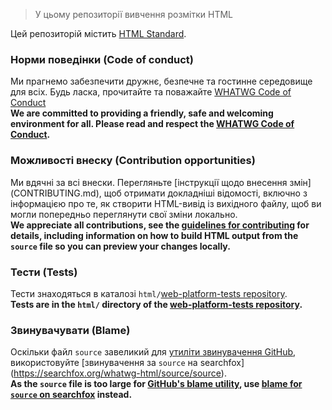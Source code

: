 > У цьому репозиторії вивчення розмітки HTML

Цей репозиторій містить [HTML Standard](https://html.spec.whatwg.org/).

### Норми поведінки (Code of conduct)

Ми прагнемо забезпечити дружнє, безпечне та гостинне середовище для всіх.  Будь ласка, прочитайте та поважайте [WHATWG Code of Conduct](https://whatwg.org/code-of-conduct)<br>
__We are committed to providing a friendly, safe and welcoming environment for all. Please read and respect the [WHATWG Code of Conduct](https://whatwg.org/code-of-conduct).__

### Можливості внеску (Contribution opportunities)

Ми вдячні за всі внески. Перегляньте [інструкції щодо внесення змін] (CONTRIBUTING.md), щоб отримати докладніші відомості, включно з інформацією про те, як створити HTML-вивід із вихідного файлу, щоб ви могли попередньо переглянути свої зміни локально.<br>
__We appreciate all contributions, see the [guidelines for contributing](CONTRIBUTING.md) for details, including information on how to build HTML output from the `source` file so you can preview your changes locally.__

### Тести (Tests)

Тести знаходяться в каталозі `html/`[web-platform-tests repository](https://github.com/web-platform-tests/wpt).<br>
__Tests are in the `html/` directory of the [web-platform-tests repository](https://github.com/web-platform-tests/wpt).__

### Звинувачувати (Blame)

Оскільки файл `source` завеликий для [утиліти звинувачення GitHub](https://help.github.com/articles/tracing-changes-in-a-file/), використовуйте [звинувачення за `source` на searchfox]  (https://searchfox.org/whatwg-html/source/source).<br>
__As the `source` file is too large for [GitHub's blame utility](https://help.github.com/articles/tracing-changes-in-a-file/), use [blame for `source` on searchfox](https://searchfox.org/whatwg-html/source/source) instead.__
